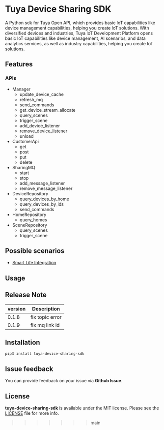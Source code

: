 # Tuya Device Sharing SDK

A Python sdk for Tuya Open API, which provides basic IoT capabilities like device management capabilities, helping you create IoT solutions. 
With diversified devices and industries, Tuya IoT Development Platform opens basic IoT capabilities like device management, AI scenarios, and data analytics services, as well as industry capabilities, helping you create IoT solutions.

## Features
### APIs

- Manager
  - update_device_cache
  - refresh_mq
  - send_commands
  - get_device_stream_allocate
  - query_scenes
  - trigger_scene
  - add_device_listener
  - remove_device_listener
  - unload
- CustomerApi
	- get
	- post
	- put
	- delete
- SharingMQ
	- start
	- stop
	- add_message_listener
	- remove_message_listener
- DeviceRepository
	- query_devices_by_home
	- query_devices_by_ids
	- send_commands
- HomeRepository
	- query_homes
- SceneRepository
	- query_scenes
	- trigger_scene

## Possible scenarios

- [Smart Life Integration](https://github.com/tuya/tuya-smart-life)

## Usage

## Release Note

| version | Description       |
|---------|-------------------|
| 0.1.8   | fix topic error   |
| 0.1.9   | fix mq link id    |

## Installation

`pip3 install tuya-device-sharing-sdk`

## Issue feedback

You can provide feedback on your issue via **Github Issue**.

## License

**tuya-device-sharing-sdk** is available under the MIT license. Please see the [LICENSE](./LICENSE) file for more info.
>>>>>>> main
